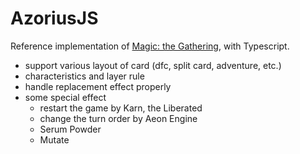 # AzoriusJS
Reference implementation of [Magic: the Gathering](https://magic.wizards.com/en), with Typescript.

- support various layout of card (dfc, split card, adventure, etc.)
- characteristics and layer rule
- handle replacement effect properly
- some special effect
  - restart the game by Karn, the Liberated
  - change the turn order by Aeon Engine
  - Serum Powder
  - Mutate
